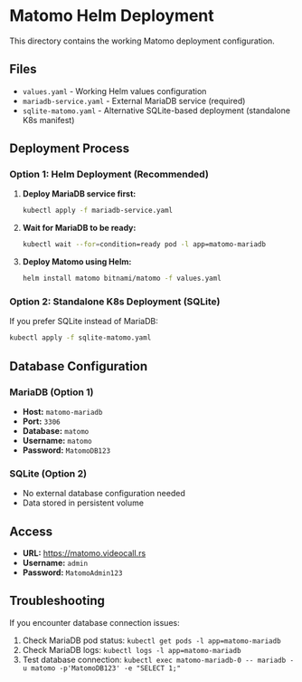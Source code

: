 # Matomo Helm Deployment

This directory contains the working Matomo deployment configuration.

## Files

- `values.yaml` - Working Helm values configuration
- `mariadb-service.yaml` - External MariaDB service (required)
- `sqlite-matomo.yaml` - Alternative SQLite-based deployment (standalone K8s manifest)

## Deployment Process

### Option 1: Helm Deployment (Recommended)

1. **Deploy MariaDB service first:**
   ```bash
   kubectl apply -f mariadb-service.yaml
   ```

2. **Wait for MariaDB to be ready:**
   ```bash
   kubectl wait --for=condition=ready pod -l app=matomo-mariadb
   ```

3. **Deploy Matomo using Helm:**
   ```bash
   helm install matomo bitnami/matomo -f values.yaml
   ```

### Option 2: Standalone K8s Deployment (SQLite)

If you prefer SQLite instead of MariaDB:
```bash
kubectl apply -f sqlite-matomo.yaml
```

## Database Configuration

### MariaDB (Option 1)
- **Host:** `matomo-mariadb`
- **Port:** `3306`
- **Database:** `matomo`
- **Username:** `matomo`
- **Password:** `MatomoDB123`

### SQLite (Option 2)
- No external database configuration needed
- Data stored in persistent volume

## Access

- **URL:** https://matomo.videocall.rs
- **Username:** `admin`
- **Password:** `MatomoAdmin123`

## Troubleshooting

If you encounter database connection issues:
1. Check MariaDB pod status: `kubectl get pods -l app=matomo-mariadb`
2. Check MariaDB logs: `kubectl logs -l app=matomo-mariadb`
3. Test database connection: `kubectl exec matomo-mariadb-0 -- mariadb -u matomo -p'MatomoDB123' -e "SELECT 1;"` 